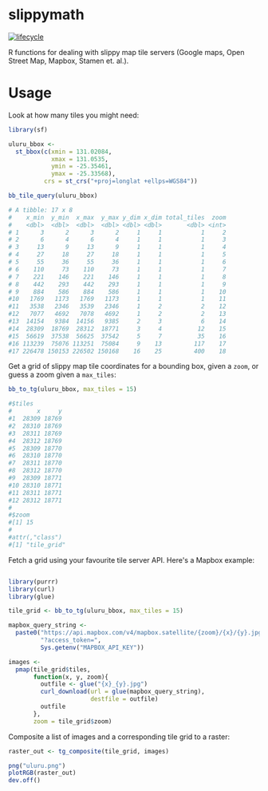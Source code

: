 # slippymath
[![lifecycle](https://img.shields.io/badge/lifecycle-experimental-orange.svg)](https://www.tidyverse.org/lifecycle/#experimental)

R functions for dealing with slippy map tile servers (Google maps, Open Street Map, Mapbox, Stamen et. al.).

# Usage

Look at how many tiles you might need: 
```r
library(sf)

uluru_bbox <-
  st_bbox(c(xmin = 131.02084,
            xmax = 131.0535,
            ymin = -25.35461,
            ymax = -25.33568),
          crs = st_crs("+proj=longlat +ellps=WGS84"))

bb_tile_query(uluru_bbox)

# A tibble: 17 x 8
#    x_min  y_min  x_max  y_max y_dim x_dim total_tiles  zoom
#    <dbl>  <dbl>  <dbl>  <dbl> <dbl> <dbl>       <dbl> <int>
# 1      3      2      3      2     1     1           1     2
# 2      6      4      6      4     1     1           1     3
# 3     13      9     13      9     1     1           1     4
# 4     27     18     27     18     1     1           1     5
# 5     55     36     55     36     1     1           1     6
# 6    110     73    110     73     1     1           1     7
# 7    221    146    221    146     1     1           1     8
# 8    442    293    442    293     1     1           1     9
# 9    884    586    884    586     1     1           1    10
#10   1769   1173   1769   1173     1     1           1    11
#11   3538   2346   3539   2346     1     2           2    12
#12   7077   4692   7078   4692     1     2           2    13
#13  14154   9384  14156   9385     2     3           6    14
#14  28309  18769  28312  18771     3     4          12    15
#15  56619  37538  56625  37542     5     7          35    16
#16 113239  75076 113251  75084     9    13         117    17
#17 226478 150153 226502 150168    16    25         400    18
```

Get a grid of slippy map tile coordinates for a bounding box, given a `zoom`, or
guess a zoom given a `max_tiles`:

```r
bb_to_tg(uluru_bbox, max_tiles = 15)

#$tiles
#       x     y
#1  28309 18769
#2  28310 18769
#3  28311 18769
#4  28312 18769
#5  28309 18770
#6  28310 18770
#7  28311 18770
#8  28312 18770
#9  28309 18771
#10 28310 18771
#11 28311 18771
#12 28312 18771
#
#$zoom
#[1] 15
#
#attr(,"class")
#[1] "tile_grid"
```

Fetch a grid using your favourite tile server API. Here's a Mapbox example:

```r

library(purrr)
library(curl)
library(glue)

tile_grid <- bb_to_tg(uluru_bbox, max_tiles = 15)

mapbox_query_string <-
  paste0("https://api.mapbox.com/v4/mapbox.satellite/{zoom}/{x}/{y}.jpg90",
         "?access_token=",
         Sys.getenv("MAPBOX_API_KEY"))

images <-
  pmap(tile_grid$tiles,
       function(x, y, zoom){
         outfile <- glue("{x}_{y}.jpg")
         curl_download(url = glue(mapbox_query_string),
                       destfile = outfile) 
         outfile 
       },
       zoom = tile_grid$zoom)
```

Composite a list of images and a corresponding tile grid to a raster:

```r
raster_out <- tg_composite(tile_grid, images)

png("uluru.png")
plotRGB(raster_out)
dev.off()
```
